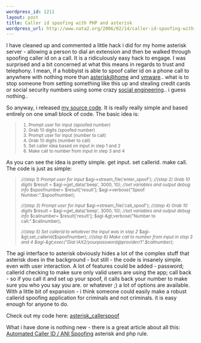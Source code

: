 ```yaml
--- 
wordpress_id: 1211
layout: post
title: Caller id spoofing with PHP and asterisk
wordpress_url: http://www.nata2.org/2006/02/14/caller-id-spoofing-with-php-and-asterisk/
---
```

I have cleaned up and commented a little hack i did for my home asterisk server - allowing a person to dial an extension and then be walked through spoofing caller id on a call. It is a ridiculously easy hack to engage. I was surprised and a bit concerned at what this means in regards to trust and telephony. I mean, if a hobbyist is able to spoof caller id on a phone call to anywhere with nothing more than <a href="http://asteriskathome.sourceforge.net/">asterisk@home</a> and <a href="http://www.vmware.com/products/server/">vmware</a>.. what is to stop someone from setting something like this up and stealing credit cards or social security numbers using some crazy <a href="http://en.wikipedia.org/wiki/Social_engineering_%28computer_security%29">social engineering</a>.. i guess nothing..

So anyway, i released <a href="http://asteriskathome.sourceforge.net/">my source code</a>. It is really really simple and based entirely on one small block of code. The basic idea is:
<blockquote><small></small>

<small>
<ol>
	<li>Prompt user for input (spoofed number)</li>
	<li>Grab 10 digits (spoofed number)</li>
	<li>Prompt user for input (number to call)</li>
	<li>Grab 10 digits (number to call)</li>
	<li>Set caller idea based on input in step 1 and 2</li>
	<li>Make call to number from input in step 3 and 4</li>
</ol>
</small></blockquote>
As you can see the idea is pretty simple. get input. set callerid. make call. The code is just as simple:
<blockquote><small><span style="font-style: italic">//(step 1) Prompt user for input</span>
$agi-&gt;stream_file('enter_spoof'); <span style="font-style: italic">//(step 2) Grab 10 digits</span>
$result = $agi-&gt;get_data('beep', 3000, 10);
<span style="font-style: italic">//set variables and output debug info</span>
$spoofnumber= $result['result'];
$agi-&gt;verbose("Spoof Number:".$spoofnumber);</small>

<small><span style="font-style: italic">//(step 3) Prompt user for input</span>
$agi-&gt;stream_file('call_spoof');
<span style="font-style: italic">//(step 4) Grab 10 digits</span>
$result = $agi-&gt;get_data('beep', 3000, 10);
<span style="font-style: italic">//set variables and output debug info</span>
$callnumber= $result['result'];
$agi-&gt;verbose("Number to call:".$callnumber);

<span style="font-style: italic">//(step 5) Set callerid to whatever the input was in step 2</span>
$agi-&gt;set_callerid($spoofnumber);
<span style="font-style: italic">//(step 6) Make call to number from input in step 3 and 4
$agi-&gt;exec("Dial IAX2/yourpassword@provider/1".$callnumber);
</span>

</small></blockquote>
The agi interface to asterisk obviously hides a lot of the complex stuff that asterisk does in the background - but still - the code is insanely simple. even with user interaction. A lot of features could be added - password; callerid checking to make sure only valid users are using the app; call back - so if you call it and set up your spoof, it calls back your number to make sure you who you say you are. or whatever ;) a lot of options are available.
With a little bit of expansion - i think someone could easily make a robust callerid spoofing application for criminals and not criminals.  it is easy enough for anyone to do.

Check out my code here: <a href="http://stuff.harperreed.org/?path=code%2Fasterisk_callerspoof_php&amp;text=asterisk_callerspoof.phps"> asterisk_callerspoof
</a>

What i have done is nothing new - there is a great article about all this: <a href="http://www.rootsecure.net/?p=reports/callerid_spoofing">Automated Caller ID / ANI Spoofing</a>
asterisk and php rule.
